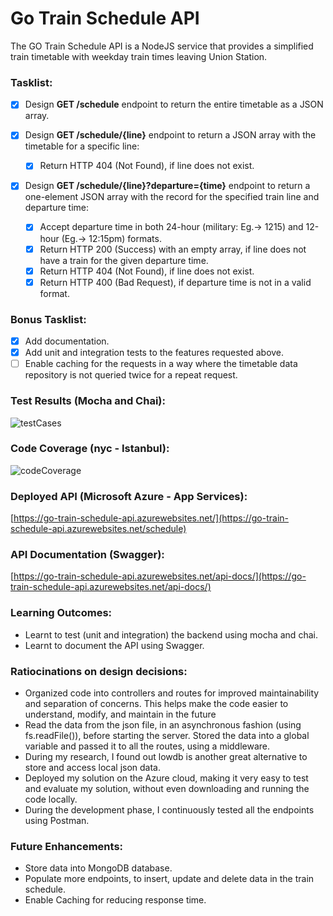 # Go Train Schedule API
The GO Train Schedule API is a NodeJS service that provides a simplified train timetable with weekday train times leaving Union Station. 

### Tasklist:
- [x] Design **GET /schedule** endpoint to return the entire timetable as a JSON array.

- [x] Design **GET /schedule/{line}** endpoint to return a JSON array with the timetable for a specific line:
  - [x] Return HTTP 404 (Not Found), if line does not exist.
  
- [x] Design **GET /schedule/{line}?departure={time}** endpoint to return a one-element JSON array with the record for the specified train line and departure time: 
  - [x] Accept departure time in both 24-hour (military: Eg.-> 1215) and 12-hour (Eg.-> 12:15pm) formats.
  - [x] Return HTTP 200 (Success) with an empty array, if line does not have a train for the given departure time.
  - [x] Return HTTP 404 (Not Found), if line does not exist.
  - [x] Return HTTP 400 (Bad Request), if departure time is not in a valid format.
  
### Bonus Tasklist:
- [x] Add documentation.
- [x] Add unit and integration tests to the features requested above.
- [ ] Enable caching for the requests in a way where the timetable data repository is not queried twice for a repeat request.

### Test Results (Mocha and Chai):

![testCases](https://user-images.githubusercontent.com/32465357/234899244-0c1b6885-f655-4a27-a613-3260289c6c54.png)

### Code Coverage (nyc - Istanbul):

![codeCoverage](https://user-images.githubusercontent.com/32465357/234960910-95ee819f-0729-4367-9656-99b4b190dc9f.png)

### Deployed API (Microsoft Azure - App Services):

[https://go-train-schedule-api.azurewebsites.net/](https://go-train-schedule-api.azurewebsites.net/schedule)

### API Documentation (Swagger):

[https://go-train-schedule-api.azurewebsites.net/api-docs/](https://go-train-schedule-api.azurewebsites.net/api-docs/)

### Learning Outcomes:
- Learnt to test (unit and integration) the backend using mocha and chai.
- Learnt to document the API using Swagger.

### Ratiocinations on design decisions:
- Organized code into controllers and routes for improved maintainability and separation of concerns. This helps make the code easier to understand, modify, and maintain in the future
- Read the data from the json file, in an asynchronous fashion (using fs.readFile()), before starting the server. Stored the data into a global variable and passed it to all the routes, using a middleware. 
- During my research, I found out lowdb is another great alternative to store and access local json data.
- Deployed my solution on the Azure cloud, making it very easy to test and evaluate my solution, without even downloading and running the code locally. 
- During the development phase, I continuously tested all the endpoints using Postman.

### Future Enhancements:
- Store data into MongoDB database.
- Populate more endpoints, to insert, update and delete data in the train schedule.
- Enable Caching for reducing response time.


